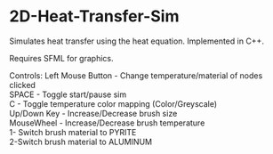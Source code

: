 # 2D-Heat-Transfer-Sim
Simulates heat transfer using the heat equation. Implemented in C++.

Requires SFML for graphics.

Controls:
Left Mouse Button - Change temperature/material of nodes clicked  
SPACE - Toggle start/pause sim  
C - Toggle temperature color mapping (Color/Greyscale)  
Up/Down Key - Increase/Decrease brush size  
MouseWheel - Increase/Decrease brush temperature  
1- Switch brush material to PYRITE  
2-Switch brush material to ALUMINUM  
